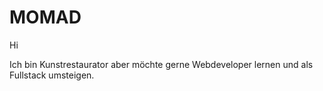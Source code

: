 # MOMAD
Hi 

Ich bin Kunstrestaurator aber möchte gerne Webdeveloper lernen und als Fullstack umsteigen.

